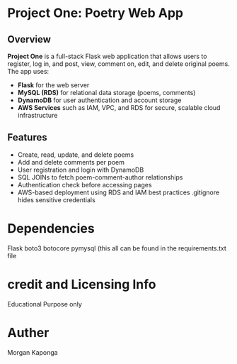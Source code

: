 # Project One: Poetry Web App

## Overview

**Project One** is a full-stack Flask web application that allows users to register, log in, and post, view, comment on, edit, and delete original poems. The app uses:

- **Flask** for the web server
- **MySQL (RDS)** for relational data storage (poems, comments)
- **DynamoDB** for user authentication and account storage
- **AWS Services** such as IAM, VPC, and RDS for secure, scalable cloud infrastructure

## Features

- Create, read, update, and delete poems
- Add and delete comments per poem
- User registration and login with DynamoDB
- SQL JOINs to fetch poem-comment-author relationships
- Authentication check before accessing pages
- AWS-based deployment using RDS and IAM best practices
.gitignore hides sensitive credentials



# Dependencies 
Flask
boto3
botocore
pymysql
(this all can be found in the requirements.txt file

# credit and Licensing Info
Educational Purpose only

# Auther
Morgan Kaponga
